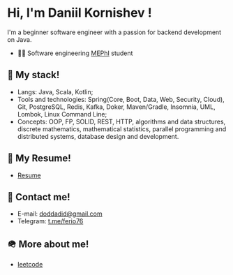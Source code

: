 # Hi, I'm Daniil Kornishev !

I'm a beginner software engineer with a passion for backend development on Java.

- 🧑‍🎓 Software engineering [MEPhI](https://en.wikipedia.org/wiki/National_Research_Nuclear_University_MEPhI_(Moscow_Engineering_Physics_Institute)) student

## 🎨 My stack!
- Langs: Java, Scala, Kotlin;
- Tools and technologies: Spring(Core, Boot, Data, Web, Security, Cloud), Git, PostgreSQL, Redis, Kafka, Doker, Maven/Gradle, Insomnia, UML, Lombok, Linux Command Line;
- Concepts: OOP, FP, SOLID, REST, HTTP, algorithms and data structures, discrete mathematics, mathematical statistics, parallel programming and distributed systems, database design and development.

## 📜 My Resume!
- [Resume](https://github.com/SerafimChereshnikov224/Resume)

## 📧 Contact me!
- E-mail: [doddadid@gmail.com](mailto:doddadid@gmail.com)
- Telegram: [t.me/ferio76](https://t.me/ferio76)

## 🪖 More about me!
- [leetcode](https://leetcode.com/u/Doddadid_Dod/)
